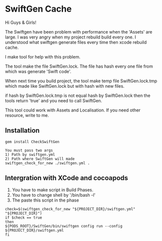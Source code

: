 # SwiftGen Cache

Hi Guys & Girls!

The Swiftgen have been problem with performance when the 'Assets' are large.
I was very angry when my project rebuild build every one.
I understood what swiftgen generate files every time then xcode rebuild cache.

I make tool for help with this problem.

The tool make the file SwiftGen.lock. The file has hash every one file from which was generate 'Swift code'.

When next time you build project, the tool make temp file SwiftGen.lock.tmp which made like SwiftGen.lock but with hash with new files.

if hash by SwiftGen.lock.tmp is not equal hash by SwiftGen.lock then the tools return 'true' and you need to call SwiftGen.

This tool could work with Assets and Localisation.
If you need other resource, write to me.



## Installation

```
gem install CheckSwiftGen

You must pass two args
1) Path by swiftgen.yml
2) Path where SwiftGen will made
swiftgen_check_for_new ./swiftgen.yml .
```


## Intergration with XCode and cocoapods
1) You have to make script in Build Phases.
2) You have to change shell by '/bin/bash -l'
3) The paste this script in the phase

```
check=$(swiftgen_check_for_new "${PROJECT_DIR}/swiftgen.yml" "${PROJECT_DIR}")
if $check == true
then
${PODS_ROOT}/SwiftGen/bin/swiftgen config run --config ${PROJECT_DIR}/swiftgen.yml
fi
```
